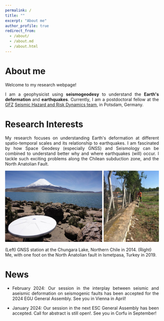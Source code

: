 ```yaml
---
permalink: /
title: ""
excerpt: "About me"
author_profile: true
redirect_from: 
  - /about/
  - /about.md
  - /about.html
---
```


About me
======

<p align="justify">Welcome to my research webpage!</p>

<p align="justify"> I am a geophysicist using <b>seismogeodesy</b> to understand the <b>Earth's deformation</b> and <b>earthquakes</b>. Currently, I am a postdoctoral fellow at the <a href="http://www.gfz-potsdam.de/en/">GFZ</a>  <a href="http://www.gfz-potsdam.de/en/section/seismic-hazard-and-risk-dynamics/overview">Seismic Hazard and Risk Dynamics team</a>, in Potsdam, Germany. </p>

Research Interests
======

<p align="justify">My research focuses on understanding Earth's deformation at different spatio-temporal scales and its relationship to earthquakes. I am fascinated by how Space Geodesy (especially GNSS) and Seismology can be combined to understand better why and where earthquakes (will) occur. I tackle such exciting problems along the Chilean subduction zone, and the North Anatolian Fault.</p>

<img style="float: center;" src="/images/research/portrait_webpage.jpg">

(Left) GNSS station at the Chungara Lake, Northern Chile in 2014. (Right) Me, with one foot on the North Anatolian fault in Ismetpasa, Turkey in 2019.

News
======

- <p align="justify">February 2024: Our session in the interplay between seismic and aseismic deformation on seismogenic faults has been accepted for the 2024 EGU General Assembly. See you in Vienna in April!</p>

- <p align="justify">January 2024: Our session in the next ESC General Assembly has been accepted. Call for abstract is still open!. See you in Corfu in September!</p>